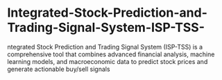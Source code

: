 # Integrated-Stock-Prediction-and-Trading-Signal-System-ISP-TSS-
ntegrated Stock Prediction and Trading Signal System (ISP-TSS) is a comprehensive tool that combines advanced financial analysis, machine learning models, and macroeconomic data to predict stock prices and generate actionable buy/sell signals
